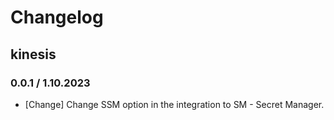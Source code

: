 # Changelog

## kinesis

### 0.0.1 / 1.10.2023
* [Change] Change SSM option in the integration to SM - Secret Manager.
